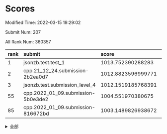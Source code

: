 # Scores

Modified Time: 2022-03-15 19:29:02

Submit Num: 207

All Rank Num: 360357

| rank |               submit               |       score        |       sigma        | pk_num |
| :--- | :--------------------------------- | :----------------- | :----------------- | :----- |
| 1    | jsonzb.test.test_1                 | 1013.752390288283  | 0.8153637130888033 | 6963   |
| 2    | cpp.21_12_24.submission-2b2ea0d7   | 1012.8823596999771 | 0.8175089683630162 | 6963   |
| 3    | jsonzb.test.submission_level_4     | 1012.1519185768391 | 0.7821247543790928 | 6962   |
| 55   | cpp.2022_01_09.submission-5b0e3de2 | 1004.551970380675  | 0.7208221767714699 | 6965   |
| 85   | cpp.2022_01_09.submission-816672bd | 1003.1489826938672 | 0.7054569603444716 | 6962   |


<details>
<summary>全部</summary>

| rank |                 submit                 |       score        |       sigma        | pk_num |
| :--- | :------------------------------------- | :----------------- | :----------------- | :----- |
| 1    | jsonzb.test.test_1                     | 1013.752390288283  | 0.8153637130888033 | 6963   |
| 2    | cpp.21_12_24.submission-2b2ea0d7       | 1012.8823596999771 | 0.8175089683630162 | 6963   |
| 3    | jsonzb.test.submission_level_4         | 1012.1519185768391 | 0.7821247543790928 | 6962   |
| 4    | gobigger.level_3.submission_level_3_48 | 1011.7727727231962 | 0.7530366138804068 | 6968   |
| 5    | gobigger.level_3.submission_level_3_39 | 1011.6772441412398 | 0.779099273193442  | 6961   |
| 6    | gobigger.level_3.submission_level_3_36 | 1011.6357992646533 | 0.7937080836583044 | 6962   |
| 7    | gobigger.level_3.submission_level_3_33 | 1011.1388103777733 | 0.7822251936249446 | 6968   |
| 8    | gobigger.level_3.submission_level_3_22 | 1011.1385041171312 | 0.7696846861107894 | 6964   |
| 9    | gobigger.level_3.submission_level_3_16 | 1011.0418699645616 | 0.7663295209320059 | 6965   |
| 10   | gobigger.level_3.submission_level_3_40 | 1010.8548256503258 | 0.7698916275372137 | 6963   |
| 11   | gobigger.level_3.submission_level_3_18 | 1010.830521698012  | 0.7630475156326585 | 6968   |
| 12   | gobigger.level_3.submission_level_3_17 | 1010.8284876000708 | 0.7814683560383093 | 6963   |
| 13   | gobigger.level_3.submission_level_3_43 | 1010.8267244368732 | 0.7818449636812833 | 6961   |
| 14   | gobigger.level_3.submission_level_3_3  | 1010.793423453717  | 0.7623929934140957 | 6965   |
| 15   | gobigger.level_3.submission_level_3_42 | 1010.7932280607297 | 0.7688495160256588 | 6967   |
| 16   | gobigger.level_3.submission_level_3_31 | 1010.7796817772111 | 0.7715471071730351 | 6960   |
| 17   | gobigger.level_3.submission_level_3_14 | 1010.7586259396256 | 0.7591144475426952 | 6962   |
| 18   | gobigger.level_3.submission_level_3_34 | 1010.5982314243723 | 0.77976314724744   | 6962   |
| 19   | gobigger.level_3.submission_level_3_1  | 1010.4878411161294 | 0.7621062238744264 | 6962   |
| 20   | gobigger.level_3.submission_level_3_8  | 1010.4002031143845 | 0.7644683028191286 | 6964   |
| 21   | gobigger.level_3.submission_level_3_38 | 1010.3833162505222 | 0.752749506024983  | 6964   |
| 22   | gobigger.level_3.submission_level_3_5  | 1010.3167973829978 | 0.7932586620009852 | 6962   |
| 23   | gobigger.level_3.submission_level_3_15 | 1010.2362708861275 | 0.7791242401556581 | 6963   |
| 24   | gobigger.level_3.submission_level_3_27 | 1010.2357756160678 | 0.7753060952411911 | 6961   |
| 25   | gobigger.level_3.submission_level_3_49 | 1010.2267703175502 | 0.7666896928895796 | 6965   |
| 26   | gobigger.level_3.submission_level_3_20 | 1010.1892824213461 | 0.7522971091642104 | 6961   |
| 27   | gobigger.level_3.submission_level_3_12 | 1010.168520344859  | 0.7500927554652315 | 6966   |
| 28   | gobigger.level_3.submission_level_3_29 | 1010.1146794521022 | 0.7538270867215033 | 6961   |
| 29   | gobigger.level_3.submission_level_3_11 | 1010.0992431610791 | 0.7422870321422141 | 6962   |
| 30   | gobigger.level_3.submission_level_3_7  | 1010.085631088295  | 0.7545557994691263 | 6963   |
| 31   | gobigger.level_3.submission_level_3_9  | 1010.021157430638  | 0.7462481441461382 | 6965   |
| 32   | gobigger.level_3.submission_level_3_24 | 1010.0138234482328 | 0.756165836475529  | 6961   |
| 33   | gobigger.level_3.submission_level_3_6  | 1009.9917306207275 | 0.7611210336251634 | 6961   |
| 34   | gobigger.level_3.submission_level_3_26 | 1009.9780674397853 | 0.7888785206463065 | 6964   |
| 35   | gobigger.level_3.submission_level_3_23 | 1009.9521196684249 | 0.7596093790206898 | 6966   |
| 36   | gobigger.level_3.submission_level_3_37 | 1009.9481245878289 | 0.7692802025330503 | 6963   |
| 37   | gobigger.level_3.submission_level_3_47 | 1009.9425167306782 | 0.7674880820411185 | 6958   |
| 38   | gobigger.level_3.submission_level_3_19 | 1009.7417137477358 | 0.7536286828315474 | 6963   |
| 39   | gobigger.level_3.submission_level_3_44 | 1009.7038321665908 | 0.7466200005089247 | 6963   |
| 40   | gobigger.level_3.submission_level_3_21 | 1009.6352050543252 | 0.7515831800057974 | 6960   |
| 41   | gobigger.level_3.submission_level_3_25 | 1009.5902288964019 | 0.7440009644279141 | 6962   |
| 42   | gobigger.level_3.submission_level_3_28 | 1009.5080774724782 | 0.7398290486943114 | 6962   |
| 43   | gobigger.level_3.submission_level_3_10 | 1009.4035391724758 | 0.7379171985846611 | 6961   |
| 44   | gobigger.level_3.submission_level_3_4  | 1009.3918623465565 | 0.7530955006746949 | 6958   |
| 45   | gobigger.level_3.submission_level_3_13 | 1009.3831559758445 | 0.7608157978939248 | 6968   |
| 46   | gobigger.level_3.submission_level_3_45 | 1009.3819939917413 | 0.7684714609626638 | 6962   |
| 47   | gobigger.level_3.submission_level_3_30 | 1009.3305204162662 | 0.7481185962019691 | 6969   |
| 48   | gobigger.level_3.submission_level_3_2  | 1009.2290465001455 | 0.74355764360726   | 6966   |
| 49   | gobigger.level_3.submission_level_3_35 | 1009.2156368516895 | 0.7606313442338651 | 6966   |
| 50   | gobigger.level_3.submission_level_3_0  | 1009.1183015119525 | 0.7480043112672772 | 6966   |
| 51   | gobigger.level_3.submission_level_3_41 | 1008.929502300094  | 0.7821808437931219 | 6967   |
| 52   | gobigger.level_3.submission_level_3_46 | 1008.7046159180074 | 0.7529223714981415 | 6963   |
| 53   | gobigger.level_3.submission_level_3_32 | 1008.0465831620257 | 0.7399124308961726 | 6960   |
| 54   | gobigger.level_1.submission_level_1_13 | 1004.768418390951  | 0.7221681635716313 | 6960   |
| 55   | cpp.2022_01_09.submission-5b0e3de2     | 1004.551970380675  | 0.7208221767714699 | 6965   |
| 56   | gobigger.level_1.submission_level_1_26 | 1004.283552902984  | 0.7120326640920677 | 6962   |
| 57   | gobigger.level_1.submission_level_1_40 | 1004.1992932924808 | 0.7184565708302307 | 6961   |
| 58   | gobigger.level_1.submission_level_1_43 | 1004.1881300289468 | 0.7259352145372165 | 6968   |
| 59   | gobigger.level_1.submission_level_1_15 | 1004.03683375583   | 0.7213051752572194 | 6963   |
| 60   | gobigger.level_1.submission_level_1_38 | 1003.8633745967104 | 0.7212567417621503 | 6962   |
| 61   | gobigger.level_1.submission_level_1_35 | 1003.8260660050596 | 0.7413092978815011 | 6964   |
| 62   | gobigger.level_1.submission_level_1_44 | 1003.7480824467947 | 0.7103573098576836 | 6962   |
| 63   | gobigger.level_1.submission_level_1_16 | 1003.7130038897209 | 0.7144918450871421 | 6969   |
| 64   | gobigger.level_1.submission_level_1_5  | 1003.6867802099226 | 0.7158709728293806 | 6964   |
| 65   | gobigger.level_1.submission_level_1_17 | 1003.6396471651017 | 0.7231162851462587 | 6966   |
| 66   | gobigger.level_1.submission_level_1_4  | 1003.6322569950393 | 0.7239993277647491 | 6962   |
| 67   | gobigger.level_1.submission_level_1_29 | 1003.6233393280893 | 0.7167595849098253 | 6961   |
| 68   | gobigger.level_1.submission_level_1_1  | 1003.5968404922467 | 0.7148837743776315 | 6959   |
| 69   | gobigger.level_1.submission_level_1_20 | 1003.5627056436739 | 0.7184369646848179 | 6965   |
| 70   | gobigger.level_1.submission_level_1_18 | 1003.5319613028512 | 0.728222901895021  | 6964   |
| 71   | gobigger.level_1.submission_level_1_11 | 1003.478034023677  | 0.7217960436621185 | 6961   |
| 72   | gobigger.level_1.submission_level_1_24 | 1003.4728931115458 | 0.7207059570422819 | 6964   |
| 73   | gobigger.level_1.submission_level_1_42 | 1003.4367332113414 | 0.7120424475915919 | 6962   |
| 74   | gobigger.level_1.submission_level_1_37 | 1003.4142765050742 | 0.7177475249434612 | 6960   |
| 75   | gobigger.level_1.submission_level_1_21 | 1003.4131392806336 | 0.7140287816590624 | 6961   |
| 76   | gobigger.level_1.submission_level_1_19 | 1003.3795978491723 | 0.7268779814860983 | 6958   |
| 77   | gobigger.level_1.submission_level_1_48 | 1003.3774667797047 | 0.712194438465379  | 6963   |
| 78   | gobigger.level_1.submission_level_1_8  | 1003.365410177435  | 0.7113005424053536 | 6962   |
| 79   | gobigger.level_1.submission_level_1_12 | 1003.308589197941  | 0.7162872939992888 | 6959   |
| 80   | gobigger.level_1.submission_level_1_9  | 1003.2334749397585 | 0.7185855097118484 | 6967   |
| 81   | gobigger.level_1.submission_level_1_32 | 1003.2184298706985 | 0.7203708456925322 | 6966   |
| 82   | gobigger.level_1.submission_level_1_2  | 1003.2015382389287 | 0.7256472192913471 | 6964   |
| 83   | gobigger.level_1.submission_level_1_31 | 1003.187553126586  | 0.7158660580356431 | 6962   |
| 84   | gobigger.level_1.submission_level_1_41 | 1003.1501601532685 | 0.7242210977668222 | 6963   |
| 85   | cpp.2022_01_09.submission-816672bd     | 1003.1489826938672 | 0.7054569603444716 | 6962   |
| 86   | gobigger.level_1.submission_level_1_0  | 1003.0586648668464 | 0.7118477671003921 | 6963   |
| 87   | gobigger.level_1.submission_level_1_34 | 1003.0189148163885 | 0.7220132315584575 | 6963   |
| 88   | gobigger.level_1.submission_level_1_23 | 1003.0090765331694 | 0.7170439170474938 | 6965   |
| 89   | gobigger.level_1.submission_level_1_47 | 1002.9849063923009 | 0.7075051636353843 | 6965   |
| 90   | gobigger.level_1.submission_level_1_33 | 1002.9279227066904 | 0.7092305538054714 | 6962   |
| 91   | gobigger.level_1.submission_level_1_22 | 1002.8989904122622 | 0.717245060451399  | 6969   |
| 92   | gobigger.level_1.submission_level_1_14 | 1002.8676880744774 | 0.72536292669181   | 6966   |
| 93   | gobigger.level_1.submission_level_1_10 | 1002.8342181816636 | 0.7167473461506111 | 6964   |
| 94   | gobigger.level_1.submission_level_1_6  | 1002.754147419281  | 0.717653413890118  | 6966   |
| 95   | gobigger.level_1.submission_level_1_39 | 1002.7521997989044 | 0.7073664919715587 | 6961   |
| 96   | gobigger.level_1.submission_level_1_3  | 1002.7394270005194 | 0.7108282592562382 | 6959   |
| 97   | gobigger.level_1.submission_level_1_30 | 1002.7058230571754 | 0.7172498785403051 | 6958   |
| 98   | gobigger.level_1.submission_level_1_7  | 1002.6866699328922 | 0.7133908552020306 | 6960   |
| 99   | gobigger.level_1.submission_level_1_25 | 1002.5716560169969 | 0.7168149558852372 | 6967   |
| 100  | gobigger.level_1.submission_level_1_27 | 1002.4904484110315 | 0.7149064387705751 | 6964   |
| 101  | gobigger.level_1.submission_level_1_46 | 1002.4146573393017 | 0.7251573297176708 | 6967   |
| 102  | gobigger.level_1.submission_level_1_49 | 1002.3708516210496 | 0.7254050034524959 | 6959   |
| 103  | gobigger.level_1.submission_level_1_45 | 1002.301276918312  | 0.7057105196554875 | 6965   |
| 104  | gobigger.level_1.submission_level_1_28 | 1002.2047342861131 | 0.7093718360086365 | 6960   |
| 105  | gobigger.level_1.submission_level_1_36 | 1001.871396621788  | 0.7228394520646686 | 6965   |
| 106  | gobigger.random.submission_random_27   | 997.215025382969   | 0.7012846497923813 | 6963   |
| 107  | gobigger.random.submission_random_4    | 997.086422943418   | 0.714719821604958  | 6957   |
| 108  | gobigger.random.submission_random_48   | 997.0738620864562  | 0.7118951128551365 | 6962   |
| 109  | gobigger.random.submission_random_33   | 996.8664498472671  | 0.712368697260339  | 6967   |
| 110  | gobigger.random.submission_random_6    | 996.7550952050291  | 0.6967253896202065 | 6964   |
| 111  | gobigger.random.submission_random_23   | 996.7399559487899  | 0.6977371064516947 | 6963   |
| 112  | gobigger.random.submission_random_12   | 996.4547841776886  | 0.7085820523775769 | 6966   |
| 113  | gobigger.random.submission_random_41   | 996.4031738580534  | 0.7101773294521316 | 6963   |
| 114  | gobigger.random.submission_random_21   | 996.3724378546532  | 0.7209322680437902 | 6966   |
| 115  | gobigger.random.submission_random_36   | 996.3701137449823  | 0.7130557081952577 | 6964   |
| 116  | gobigger.random.submission_random_39   | 996.3144822010937  | 0.7271066073494009 | 6962   |
| 117  | gobigger.random.submission_random_42   | 996.2982941977783  | 0.6958137127807315 | 6965   |
| 118  | gobigger.random.submission_random_31   | 996.2593219591153  | 0.7086400544103975 | 6962   |
| 119  | gobigger.random.submission_random_10   | 996.2560662136278  | 0.706032319980165  | 6960   |
| 120  | gobigger.random.submission_random_14   | 996.2219099571707  | 0.7095652085413954 | 6969   |
| 121  | gobigger.random.submission_random_19   | 996.1885276220693  | 0.7099216677017023 | 6968   |
| 122  | gobigger.random.submission_random_43   | 996.1785603127406  | 0.71202835098598   | 6968   |
| 123  | gobigger.random.submission_random_37   | 996.1324865456736  | 0.7048201203557144 | 6963   |
| 124  | gobigger.random.submission_random_24   | 996.1250998702691  | 0.7020875309904322 | 6966   |
| 125  | gobigger.random.submission_random_17   | 996.1127633686341  | 0.7053174400570467 | 6963   |
| 126  | gobigger.random.submission_random_15   | 996.0790764511764  | 0.7077240250823401 | 6963   |
| 127  | gobigger.random.submission_random_45   | 996.0542306818238  | 0.7147567494267226 | 6968   |
| 128  | gobigger.random.submission_random_0    | 996.0534673234445  | 0.7083006322970913 | 6967   |
| 129  | gobigger.random.submission_random_28   | 995.9891727104474  | 0.7215827435085036 | 6961   |
| 130  | gobigger.random.submission_random_49   | 995.9769221244844  | 0.7108225576788275 | 6960   |
| 131  | gobigger.random.submission_random_29   | 995.8740207541871  | 0.7183737478652417 | 6963   |
| 132  | gobigger.random.submission_random_25   | 995.8717030851939  | 0.7112898034203876 | 6963   |
| 133  | gobigger.random.submission_random_22   | 995.8523934703965  | 0.716274190348303  | 6966   |
| 134  | gobigger.random.submission_random_40   | 995.8326744601918  | 0.7200606915621427 | 6961   |
| 135  | gobigger.random.submission_random_34   | 995.8315381654745  | 0.7175674923629634 | 6960   |
| 136  | gobigger.random.submission_random_18   | 995.7846889339983  | 0.7058207057485215 | 6967   |
| 137  | gobigger.random.submission_random_11   | 995.7109125471382  | 0.7028014266786985 | 6963   |
| 138  | gobigger.random.submission_random_20   | 995.666102036655   | 0.7094583004046655 | 6962   |
| 139  | gobigger.random.submission_random_46   | 995.6565728933492  | 0.7193705493448105 | 6963   |
| 140  | gobigger.random.submission_random_47   | 995.652478096381   | 0.7082187224359043 | 6965   |
| 141  | gobigger.random.submission_random_38   | 995.6401671352752  | 0.7069230764683716 | 6967   |
| 142  | gobigger.random.submission_random_1    | 995.6113349381997  | 0.7033136734334147 | 6963   |
| 143  | gobigger.random.submission_random_16   | 995.5931796241455  | 0.7190294086664853 | 6964   |
| 144  | gobigger.random.submission_random_30   | 995.5586505005045  | 0.7197017732943923 | 6965   |
| 145  | gobigger.random.submission_random_9    | 995.5460413359529  | 0.7019379770162034 | 6959   |
| 146  | gobigger.random.submission_random_26   | 995.5174777121908  | 0.7072211326585887 | 6962   |
| 147  | gobigger.random.submission_random_13   | 995.5060919585895  | 0.7149340950771927 | 6961   |
| 148  | gobigger.random.submission_random_35   | 995.4023639270729  | 0.700126802217006  | 6962   |
| 149  | gobigger.random.submission_random_8    | 995.3832387707955  | 0.7217281102359471 | 6967   |
| 150  | gobigger.random.submission_random_44   | 995.3372275051032  | 0.7318109180141392 | 6964   |
| 151  | gobigger.random.submission_random_32   | 995.3175438367053  | 0.7243669696475082 | 6965   |
| 152  | gobigger.random.submission_random_3    | 995.2490506586573  | 0.7033635205360669 | 6967   |
| 153  | gobigger.random.submission_random_5    | 995.2474089565262  | 0.7225736670162197 | 6963   |
| 154  | gobigger.random.submission_random_2    | 995.1260029673934  | 0.730920641840484  | 6961   |
| 155  | gobigger.random.submission_random_7    | 995.0626488536766  | 0.73716313614747   | 6966   |
| 156  | gobigger.level_2.submission_level_2_49 | 994.3279787726187  | 0.7477706525040408 | 6962   |
| 157  | gobigger.level_2.submission_level_2_9  | 994.1092740814643  | 0.7511252283125993 | 6964   |
| 158  | gobigger.level_2.submission_level_2_33 | 994.0902077714134  | 0.7241013699226972 | 6962   |
| 159  | gobigger.level_2.submission_level_2_28 | 993.390699924265   | 0.7425254904379421 | 6965   |
| 160  | gobigger.level_2.submission_level_2_11 | 993.3856774784649  | 0.719580105882823  | 6959   |
| 161  | gobigger.level_2.submission_level_2_40 | 993.3271089612587  | 0.7189083470672837 | 6964   |
| 162  | gobigger.level_2.submission_level_2_20 | 993.3186203301128  | 0.7260041747811847 | 6963   |
| 163  | gobigger.level_2.submission_level_2_41 | 993.316248689996   | 0.7207662770452788 | 6968   |
| 164  | gobigger.level_2.submission_level_2_8  | 992.9050937220818  | 0.7358842105897027 | 6963   |
| 165  | gobigger.level_2.submission_level_2_5  | 992.8969335047013  | 0.735545224062935  | 6961   |
| 166  | gobigger.level_2.submission_level_2_42 | 992.8890098331377  | 0.7518653211447374 | 6965   |
| 167  | gobigger.level_2.submission_level_2_6  | 992.8044751405589  | 0.7473764986076106 | 6963   |
| 168  | gobigger.level_2.submission_level_2_27 | 992.7654994531191  | 0.7460431657700933 | 6966   |
| 169  | gobigger.level_2.submission_level_2_15 | 992.7197216174761  | 0.7288189832193915 | 6965   |
| 170  | gobigger.level_2.submission_level_2_23 | 992.7085994717247  | 0.7280820709250546 | 6965   |
| 171  | gobigger.level_2.submission_level_2_24 | 992.675850709318   | 0.7256118186764742 | 6961   |
| 172  | gobigger.level_2.submission_level_2_44 | 992.5888684552317  | 0.7419540835991577 | 6963   |
| 173  | gobigger.level_2.submission_level_2_45 | 992.5667630856234  | 0.7582685304850518 | 6965   |
| 174  | gobigger.level_2.submission_level_2_10 | 992.501666150998   | 0.7402922420072723 | 6960   |
| 175  | gobigger.level_2.submission_level_2_2  | 992.3978214624829  | 0.7458723060631262 | 6966   |
| 176  | gobigger.level_2.submission_level_2_34 | 992.3489836003339  | 0.762173269189199  | 6963   |
| 177  | gobigger.level_2.submission_level_2_29 | 992.348071501371   | 0.7237997089900573 | 6964   |
| 178  | gobigger.level_2.submission_level_2_13 | 992.2270875888504  | 0.7367112571982862 | 6964   |
| 179  | gobigger.level_2.submission_level_2_43 | 992.2186994928245  | 0.7462555697192872 | 6966   |
| 180  | gobigger.level_2.submission_level_2_14 | 992.2018235061615  | 0.7392673262871325 | 6962   |
| 181  | gobigger.level_2.submission_level_2_16 | 992.1171011476864  | 0.7502683712232613 | 6967   |
| 182  | gobigger.level_2.submission_level_2_22 | 991.9390662588625  | 0.7379507616386363 | 6966   |
| 183  | gobigger.level_2.submission_level_2_47 | 991.8013087591669  | 0.7551712651531419 | 6969   |
| 184  | gobigger.level_2.submission_level_2_1  | 991.7483541217938  | 0.7557392368825271 | 6963   |
| 185  | gobigger.level_2.submission_level_2_19 | 991.7454058199045  | 0.7458478140364959 | 6962   |
| 186  | gobigger.level_2.submission_level_2_4  | 991.7293991048464  | 0.749896699079263  | 6962   |
| 187  | gobigger.level_2.submission_level_2_0  | 991.6360543880868  | 0.7491247608067545 | 6965   |
| 188  | gobigger.level_2.submission_level_2_38 | 991.6080722559352  | 0.7562151411548401 | 6966   |
| 189  | gobigger.level_2.submission_level_2_12 | 991.5388651472613  | 0.7685908235846486 | 6962   |
| 190  | gobigger.level_2.submission_level_2_36 | 991.4576907640911  | 0.7534379719635056 | 6959   |
| 191  | gobigger.level_2.submission_level_2_39 | 991.42226879627    | 0.7433296803991569 | 6968   |
| 192  | gobigger.level_2.submission_level_2_7  | 991.3446477274173  | 0.7533226156224087 | 6962   |
| 193  | gobigger.level_2.submission_level_2_26 | 991.328960700252   | 0.7445037723532852 | 6966   |
| 194  | gobigger.level_2.submission_level_2_32 | 991.3202716112789  | 0.7608460846514395 | 6962   |
| 195  | gobigger.level_2.submission_level_2_46 | 991.1924527421003  | 0.7675759783727676 | 6963   |
| 196  | gobigger.level_2.submission_level_2_17 | 991.1487285203708  | 0.7539467238620834 | 6964   |
| 197  | gobigger.level_2.submission_level_2_35 | 991.1340506348254  | 0.7441691361069083 | 6965   |
| 198  | gobigger.level_2.submission_level_2_25 | 991.1282469361466  | 0.762929204670247  | 6962   |
| 199  | gobigger.level_2.submission_level_2_3  | 991.0281682926558  | 0.7581418191258578 | 6962   |
| 200  | gobigger.level_2.submission_level_2_31 | 990.9912703032874  | 0.7529870102644042 | 6961   |
| 201  | gobigger.level_2.submission_level_2_48 | 990.4655367288178  | 0.7752471225417391 | 6965   |
| 202  | gobigger.level_2.submission_level_2_21 | 990.3595869057599  | 0.7958413625838935 | 6959   |
| 203  | gobigger.level_2.submission_level_2_30 | 990.3396229734149  | 0.7547879710636286 | 6962   |
| 204  | gobigger.level_2.submission_level_2_18 | 990.1902071563981  | 0.7647443662572447 | 6959   |
| 205  | gobigger.level_2.submission_level_2_37 | 989.9369049397197  | 0.7845712588242085 | 6968   |
| 206  | gobigger.none.submission_none_0        | 979.5519376593564  | 1.2033400521476723 | 6969   |
| 207  | gobigger.none.submission_none_1        | 974.5417618555881  | 1.5998778226542254 | 6961   |

</details>